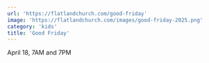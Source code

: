```yaml
---
url: 'https://flatlandchurch.com/good-friday'
image: 'https://flatlandchurch.com/images/good-friday-2025.png'
category: 'kids'
title: 'Good Friday'
---
```


April 18, 7AM and 7PM
